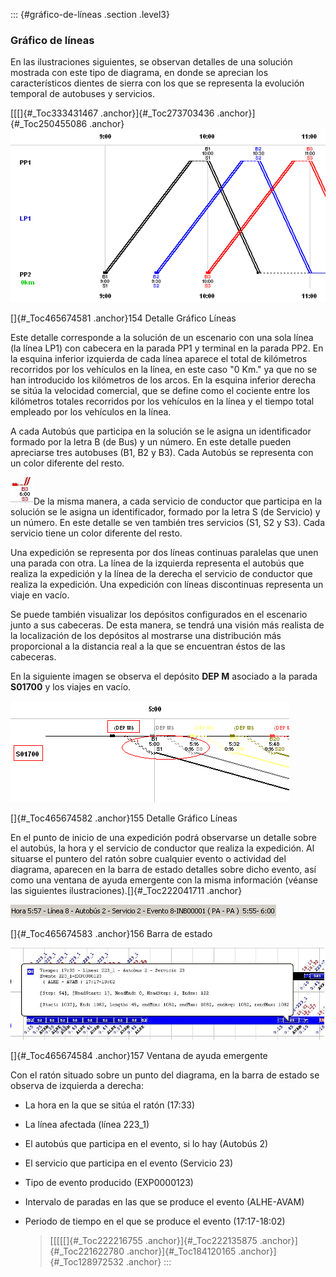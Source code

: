 ::: {#gráfico-de-líneas .section .level3}
### Gráfico de líneas

En las ilustraciones siguientes, se observan detalles de una solución
mostrada con este tipo de diagrama, en donde se aprecian los
característicos dientes de sierra con los que se representa la evolución
temporal de autobuses y servicios.

[[[]{#_Toc333431467 .anchor}]{#_Toc273703436 .anchor}]{#_Toc250455086
.anchor}![](../media/file236.png)

[]{#_Toc465674581 .anchor}154 Detalle Gráfico Líneas

Este detalle corresponde a la solución de un escenario con una sola
línea (la línea LP1) con cabecera en la parada PP1 y terminal en la
parada PP2. En la esquina inferior izquierda de cada línea aparece el
total de kilómetros recorridos por los vehículos en la línea, en este
caso \"0 Km.\" ya que no se han introducido los kilómetros de los arcos.
En la esquina inferior derecha se sitúa la velocidad comercial, que se
define como el cociente entre los kilómetros totales recorridos por los
vehículos en la línea y el tiempo total empleado por los vehículos en la
línea.

A cada Autobús que participa en la solución se le asigna un
identificador formado por la letra B (de Bus) y un número. En este
detalle pueden apreciarse tres autobuses (B1, B2 y B3). Cada Autobús se
representa con un color diferente del resto.

![](../media/file237.jpg)De la misma manera, a cada servicio de
conductor que participa en la solución se le asigna un identificador,
formado por la letra S (de Servicio) y un número. En este detalle se ven
también tres servicios (S1, S2 y S3). Cada servicio tiene un color
diferente del resto.

Una expedición se representa por dos líneas continuas paralelas que unen
una parada con otra. La línea de la izquierda representa el autobús que
realiza la expedición y la línea de la derecha el servicio de conductor
que realiza la expedición. Una expedición con líneas discontinuas
representa un viaje en vacío.

Se puede también visualizar los depósitos configurados en el escenario
junto a sus cabeceras. De esta manera, se tendrá una visión más realista
de la localización de los depósitos al mostrarse una distribución más
proporcional a la distancia real a la que se encuentran éstos de las
cabeceras.

En la siguiente imagen se observa el depósito **DEP M** asociado a la
parada **S01700** y los viajes en vacío.

![](../media/file238.png)

[]{#_Toc465674582 .anchor}155 Detalle Gráfico Líneas

En el punto de inicio de una expedición podrá observarse un detalle
sobre el autobús, la hora y el servicio de conductor que realiza la
expedición. Al situarse el puntero del ratón sobre cualquier evento o
actividad del diagrama, aparecen en la barra de estado detalles sobre
dicho evento, así como una ventana de ayuda emergente con la misma
información (véanse las siguientes ilustraciones).[]{#_Toc222041711
.anchor}

![](../media/file239.png)

[]{#_Toc465674583 .anchor}156 Barra de estado

![](../media/file240.jpg)

[]{#_Toc465674584 .anchor}157 Ventana de ayuda emergente

Con el ratón situado sobre un punto del diagrama, en la barra de estado
se observa de izquierda a derecha:

-   La hora en la que se sitúa el ratón (17:33)

-   La línea afectada (línea 223\_1)

-   El autobús que participa en el evento, si lo hay (Autobús 2)

-   El servicio que participa en el evento (Servicio 23)

-   Tipo de evento producido (EXP0000123)

-   Intervalo de paradas en las que se produce el evento (ALHE-AVAM)

-   Periodo de tiempo en el que se produce el evento (17:17-18:02)
    > [[[[[]{#_Toc222216755 .anchor}]{#_Toc222135875
    > .anchor}]{#_Toc221622780 .anchor}]{#_Toc184120165
    > .anchor}]{#_Toc128972532 .anchor}
:::
